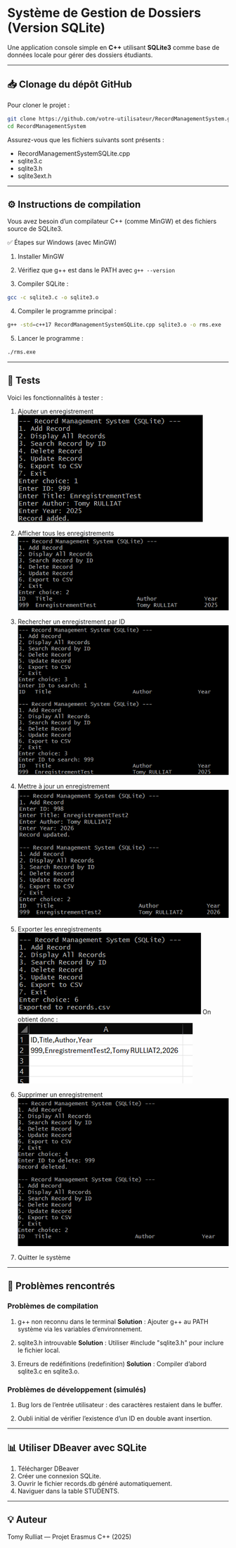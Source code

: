 
# Système de Gestion de Dossiers (Version SQLite)

Une application console simple en **C++** utilisant **SQLite3** comme base de données locale pour gérer des dossiers étudiants.

---

## 📥 Clonage du dépôt GitHub

Pour cloner le projet :

```bash
git clone https://github.com/votre-utilisateur/RecordManagementSystem.git
cd RecordManagementSystem
```
Assurez-vous que les fichiers suivants sont présents :
- RecordManagementSystemSQLite.cpp
- sqlite3.c
- sqlite3.h
- sqlite3ext.h

--- 

## ⚙️ Instructions de compilation
Vous avez besoin d’un compilateur C++ (comme MinGW) et des fichiers source de SQLite3.

✅ Étapes sur Windows (avec MinGW)
1. Installer MinGW

2. Vérifiez que g++ est dans le PATH avec ```g++ --version```

3. Compiler SQLite :

```bash
gcc -c sqlite3.c -o sqlite3.o
```
4. Compiler le programme principal :

```bash
g++ -std=c++17 RecordManagementSystemSQLite.cpp sqlite3.o -o rms.exe
```

5. Lancer le programme :
```bash
./rms.exe
```

---

## 🧪 Tests
Voici les fonctionnalités à tester :

1. Ajouter un enregistrement
![](images/AjoutEnregistrement.png)

2. Afficher tous les enregistrements
![](images/DisplayEnregistrement.png)

3. Rechercher un enregistrement par ID
![](images/RechercheEnregistrementByID.png)

4. Mettre à jour un enregistrement
![](images/UpdateEnregistrement.png)

5. Exporter les enregistrements
![](images/ExportEnregistrement.png)
On obtient donc :
![](images/ResultCSVEnregistrement.png)

6. Supprimer un enregistrement
![](images/DeleteEnregistrement.png)

7. Quitter le système


---

## 🐛 Problèmes rencontrés

### Problèmes de compilation
1. g++ non reconnu dans le terminal
**Solution** : Ajouter g++ au PATH système via les variables d’environnement.

2. sqlite3.h introuvable
**Solution** : Utiliser #include "sqlite3.h" pour inclure le fichier local.

3. Erreurs de redéfinitions (redefinition)
**Solution** : Compiler d’abord sqlite3.c en sqlite3.o.

### Problèmes de développement (simulés)
1. Bug lors de l’entrée utilisateur : des caractères restaient dans le buffer.

2. Oubli initial de vérifier l’existence d’un ID en double avant insertion.

---

## 📊 Utiliser DBeaver avec SQLite

1. Télécharger DBeaver
2. Créer une connexion SQLite.
3. Ouvrir le fichier records.db généré automatiquement.
4. Naviguer dans la table STUDENTS.

---

## 💡 Auteur

Tomy Rulliat — Projet Erasmus C++ (2025)
